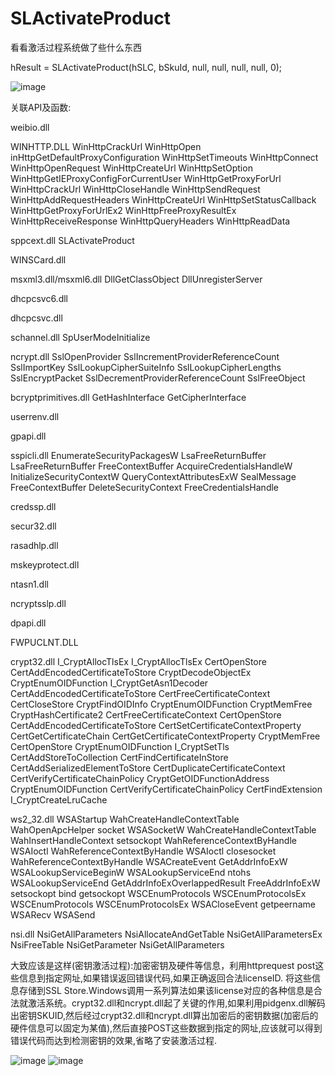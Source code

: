 # SLActivateProduct

看看激活过程系统做了些什么东西

hResult = SLActivateProduct(hSLC, bSkuId, null, null, null, null, 0);

![image](https://github.com/laomms/SLActivateProduct/blob/master/22.png)

关联API及函数:

weibio.dll

WINHTTP.DLL    WinHttpCrackUrl   WinHttpOpen inHttpGetDefaultProxyConfiguration WinHttpSetTimeouts  WinHttpConnect WinHttpOpenRequest  WinHttpCreateUrl  WinHttpSetOption  WinHttpGetIEProxyConfigForCurrentUser
               WinHttpGetProxyForUrl  WinHttpCrackUrl  WinHttpCloseHandle  WinHttpSendRequest  WinHttpAddRequestHeaders   WinHttpCreateUrl   WinHttpSetStatusCallback  WinHttpGetProxyForUrlEx2  WinHttpFreeProxyResultEx
               WinHttpReceiveResponse  WinHttpQueryHeaders  WinHttpReadData  

sppcext.dll    SLActivateProduct

WINSCard.dll

msxml3.dll/msxml6.dll            DllGetClassObject   DllUnregisterServer 

dhcpcsvc6.dll

dhcpcsvc.dll

schannel.dll    SpUserModeInitialize

ncrypt.dll     SslOpenProvider  SslIncrementProviderReferenceCount   SslImportKey  SslLookupCipherSuiteInfo  SslLookupCipherLengths  SslEncryptPacket  SslDecrementProviderReferenceCount SslFreeObject

bcryptprimitives.dll    GetHashInterface  GetCipherInterface 

userrenv.dll

gpapi.dll


sspicli.dll    EnumerateSecurityPackagesW   LsaFreeReturnBuffer   LsaFreeReturnBuffer FreeContextBuffer AcquireCredentialsHandleW   InitializeSecurityContextW   QueryContextAttributesExW  SealMessage FreeContextBuffer  DeleteSecurityContext 
               FreeCredentialsHandle 

credssp.dll

secur32.dll

rasadhlp.dll

mskeyprotect.dll

ntasn1.dll

ncryptsslp.dll

dpapi.dll

FWPUCLNT.DLL

crypt32.dll     I_CryptAllocTlsEx   I_CryptAllocTlsEx  CertOpenStore CertAddEncodedCertificateToStore  CryptDecodeObjectEx  CryptEnumOIDFunction I_CryptGetAsn1Decoder  CertAddEncodedCertificateToStore CertFreeCertificateContext 
                CertCloseStore CryptFindOIDInfo CryptEnumOIDFunction  CryptMemFree   CryptHashCertificate2  CertFreeCertificateContext CertOpenStore  CertAddEncodedCertificateToStore  CertSetCertificateContextProperty CertGetCertificateChain
                CertGetCertificateContextProperty CryptMemFree CertOpenStore CryptEnumOIDFunction I_CryptSetTls CertAddStoreToCollection CertFindCertificateInStore  CertAddSerializedElementToStore  CertDuplicateCertificateContext  
                CertVerifyCertificateChainPolicy  CryptGetOIDFunctionAddress CryptEnumOIDFunction CertVerifyCertificateChainPolicy CertFindExtension  I_CryptCreateLruCache  
                
ws2_32.dll  WSAStartup WahCreateHandleContextTable WahOpenApcHelper  socket WSASocketW WahCreateHandleContextTable WahInsertHandleContext setsockopt WahReferenceContextByHandle WSAIoctl WahReferenceContextByHandle  WSAIoctl closesocket
            WahReferenceContextByHandle WSACreateEvent  GetAddrInfoExW  WSALookupServiceBeginW  WSALookupServiceEnd ntohs  WSALookupServiceEnd   GetAddrInfoExOverlappedResult  FreeAddrInfoExW setsockopt bind getsockopt  WSCEnumProtocols
            WSCEnumProtocolsEx  WSCEnumProtocols WSCEnumProtocolsEx WSACloseEvent getpeername WSARecv WSASend 
            
nsi.dll   NsiGetAllParameters NsiAllocateAndGetTable  NsiGetAllParametersEx NsiFreeTable  NsiGetParameter NsiGetAllParameters 

大致应该是这样(密钥激活过程):加密密钥及硬件等信息，利用httprequest post这些信息到指定网址,如果错误返回错误代码,如果正确返回合法licenseID. 将这些信息存储到SSL Store.Windows调用一系列算法如果该license对应的各种信息是合法就激活系统。crypt32.dll和ncrypt.dll起了关键的作用,如果利用pidgenx.dll解码出密钥SKUID,然后经过crypt32.dll和ncrypt.dll算出加密后的密钥数据(加密后的硬件信息可以固定为某值),然后直接POST这些数据到指定的网址,应该就可以得到错误代码而达到检测密钥的效果,省略了安装激活过程.

![image](https://github.com/laomms/SLActivateProduct/blob/master/33.png)
![image](https://github.com/laomms/SLActivateProduct/blob/master/44.png)
